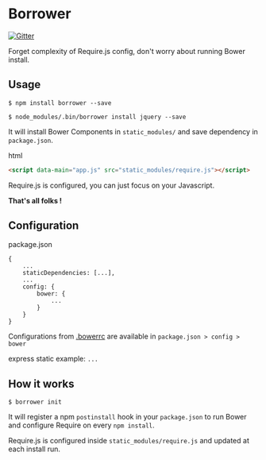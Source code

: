 
Borrower
========

[![Gitter](https://badges.gitter.im/Join%20Chat.svg)](https://gitter.im/j-san/borrower?utm_source=badge&utm_medium=badge&utm_campaign=pr-badge&utm_content=badge)

Forget complexity of Require.js config, don't worry about running Bower install.


Usage
-----

```shell
$ npm install borrower --save

$ node_modules/.bin/borrower install jquery --save
```

It will install Bower Components in `static_modules/` and save dependency in `package.json`.

html

```html
<script data-main="app.js" src="static_modules/require.js"></script>
```

Require.js is configured, you can just focus on your Javascript.

**That's all folks !**



Configuration
-------------

package.json
```
{
    ...
    staticDependencies: [...],
    ...
    config: {
        bower: {
            ...
        }
    }
}
```

Configurations from [.bowerrc](http://bower.io/docs/config/) are available in `package.json > config > bower`

express static example: `...`


How it works
------------

```shell
$ borrower init
```

It will register a npm `postinstall` hook in your `package.json` to run Bower and configure Require on every `npm install`.

Require.js is configured inside `static_modules/require.js` and updated at each install run.

